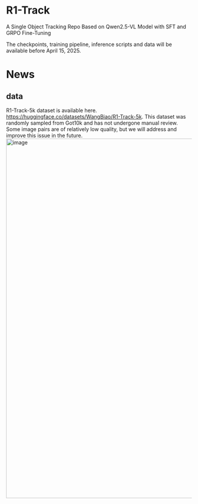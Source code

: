 # R1-Track
A Single Object Tracking Repo Based on Qwen2.5-VL Model with SFT and GRPO Fine-Tuning‌

The checkpoints, training pipeline, inference scripts and data will be available before April 15, 2025.

# News
## data 
R1-Track-5k dataset is available here. https://huggingface.co/datasets/WangBiao/R1-Track-5k. This dataset was randomly sampled from Got10k and has not undergone manual review. Some image pairs are of relatively low quality, but we will address and improve this issue in the future.
<img width="975" alt="image" src="https://github.com/user-attachments/assets/25afecd3-16b9-4a02-a816-eb2a8bf63ba4" />



